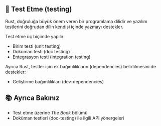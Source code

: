 ## 🧪 Test Etme (testing)

Rust, doğruluğa büyük önem veren bir programlama dilidir ve yazılım testlerini doğrudan dilin kendisi içinde yazmayı destekler.

Test etme üç biçimde yapılır:

* Birim testi (unit testing)
* Doküman testi (doc testing)
* Entegrasyon testi (integration testing)

Ayrıca Rust, testler için ek bağımlılıkların (dependencies) belirtilmesini de destekler:

* Geliştirme bağımlılıkları (dev-dependencies)

## 📚 Ayrıca Bakınız

* Test etme üzerine *The Book* bölümü
* Doküman testleri (doc-testing) ile ilgili API yönergeleri
